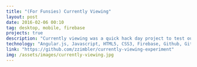 ```yaml
---
title: "(For Funsies) Currently Viewing"
layout: post
date: 2016-02-06 00:10
tag: desktop, mobile, firebase
projects: true
description: "Currently viewing was a quick hack day project to test out Firebase real-time data streaming"
technology: "Angular.js, Javascript, HTML5, CSS3, Firebase, Github, Git"
link: "https://github.com/zzimbler/currently-viewing-experiment"
img: /assets/images/currently-viewing.jpg
---
```

